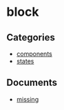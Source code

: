 # block


## Categories
- [components](./components/README.md)
- [states](./states/README.md)

## Documents
- [missing](missing.md)
